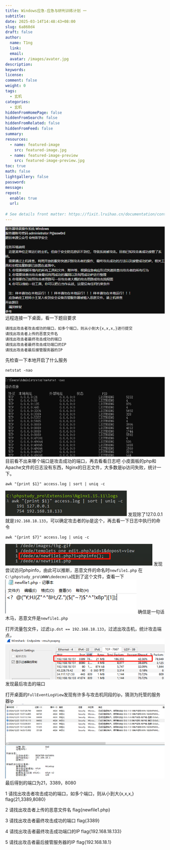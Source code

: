 ```yaml
---
title: Windows应急-应急与研判训练计划 一
subtitle:
date: 2025-03-14T14:48:43+08:00
slug: 6a860d4
draft: false
author:
  name: T1ng
  link:
  email:
  avatar: /images/avater.jpg
description:
keywords:
license:
comment: false
weight: 0
tags:
  - 玄机
categories:
  - 玄机
hiddenFromHomePage: false
hiddenFromSearch: false
hiddenFromRelated: false
hiddenFromFeed: false
summary:
resources:
  - name: featured-image
    src: featured-image.jpg
  - name: featured-image-preview
    src: featured-image-preview.jpg
toc: true
math: false
lightgallery: false
password:
message:
repost:
  enable: true
  url:

# See details front matter: https://fixit.lruihao.cn/documentation/content-management/introduction/#front-matter
---
```


<!--more-->

<!-- Place resource files in the current article directory and reference them using relative paths, like this: `![alt](images/screenshot.jpg)`. -->

![](images/8debf0c317d064845d5c1a246072fefc.png)
远程连接一下桌面，看一下题目要求

```
请找出攻击者攻击成功的端口，如多个端口，则从小到大{x,x,x,}进行提交     
请找出攻击者上传的恶意文件名		
请找出攻击者最终攻击成功的端口	
请找出攻击者最终攻击成功端口的IP	
请找出攻击者最后接管服务器的IP	
```

先检查一下本地开启了什么服务

``` Shell
netstat -nao
```

![](images/94387aae53d5f869724b52db903c0dff.png)
目前看不出来哪个端口是攻击成功的端口，再去看看日志吧
小皮面板的php和Apache文件的日志没有东西，Nginx的日志文件，大多数是ip访问失败，统计一下。

```
awk "{print $1}" access.log | sort | uniq -c
```

![](images/0625467981a425efc2e783f2279b62d9.png)
发现除了127.0.0.1就是`192.168.18.133`，可以确定攻击者的ip是这个，再去看一下日志中执行的命令

```
awk "{print $7}" access.log | uniq -c
```

![](images/d839dd43fec1f3019671854267f7516a.png)
发现尝试访问phpinfo，由此可以推断，恶意文件的命名时`newfile1.php`
在`C:\phpstudy_pro\WWW\dedecms\a`找到了这个文件，查看一下
![](images/52645ea5b6f13e90d605563598cef543.png)
确信是一句话木马，恶意文件是`newfile1.php`

打开流量包文件，过滤`ip.dst == 192.168.18.133`，过滤出攻击机，统计攻击端点，
![](images/e036e7a58e347b5aeb8dd24cf49687b2.png)
发现最后攻击的端口

打开桌面的`FullEventLogView`发现有许多与攻击机同段的ip，猜测为托管的服务器ip
![](images/255c597cbc5e79fe040f73ee33c93dc9.png)
最后得到的端口为21，3389，8080


 1 请找出攻击者攻击成功的端口，如多个端口，则从小到大{x,x,x,}
flag{21,3389,8080}

  2 请找出攻击者上传的恶意文件名
flag{newfile1.php}

  3 请找出攻击者最终攻击成功的端口
flag{3389}

  4 请找出攻击者最终攻击成功端口的IP
flag{192.168.18.133}

   5 请找出攻击者最后接管服务器的IP
flag{192.168.18.1}
